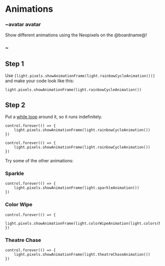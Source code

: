 # Animations

### ~avatar avatar

Show different animations using the Neopixels on the @boardname@!

### ~

## Step 1

Use ``[light.pixels.showAnimationFrame(light.rainbowCycleAnimation())]`` and make your code look like this:

```blocks
light.pixels.showAnimationFrame(light.rainbowCycleAnimation())
```

## Step 2

Put a [while loop](/blocks/loops/while) around it, so it runs indefinitely. 

```blocks
control.forever(() => {
    light.pixels.showAnimationFrame(light.rainbowCycleAnimation())
})
```

```sim
control.forever(() => {
    light.pixels.showAnimationFrame(light.rainbowCycleAnimation())
})
```

Try some of the other animations: 

### Sparkle

```blocks
control.forever(() => {
    light.pixels.showAnimationFrame(light.sparkleAnimation())
})
```

### Color Wipe

```blocks
control.forever(() => {
    light.pixels.showAnimationFrame(light.colorWipeAnimation(light.colors(NeoPixelColors.Red)))
})
```

### Theatre Chase

```blocks
control.forever(() => {
    light.pixels.showAnimationFrame(light.theatreChaseAnimation())
})
```
